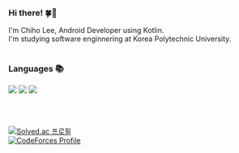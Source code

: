 ### Hi there! 🍀🐇
<p>I'm Chiho Lee, Android Developer using Kotlin.</br>
I'm studying software enginnering at Korea Polytechnic University.</br></br></p>

### Languages 📚
<a href="https://kotlinlang.org" target="_blank"><img src="https://img.shields.io/badge/Kotlin-0095D5?style=flat-square&logo=Kotlin&logoColor=white"/></a>
<a href="http://www.open-std.org/jtc1/sc22/wg21/" target="_blank"><img src="https://img.shields.io/badge/C++-00599C?style=flat-square&logo=C%2B%2B&logoColor=white"/></a>
<a href="https://developer.mozilla.org/ko/docs/Web/JavaScript" target="_blank"><img src="https://img.shields.io/badge/JavaScript-F7DF1E?style=flat-square&logo=JavaScript&logoColor=black"/></a>

</br>
</br>

[![Solved.ac
프로필](http://mazassumnida.wtf/api/v2/generate_badge?boj=thinkingdobby)](https://solved.ac/thinkingdobby)</br>
[![CodeForces Profile](https://cf.leed.at?id=thinkingdobby)](https://codeforces.com/profile/thinkingdobby)
